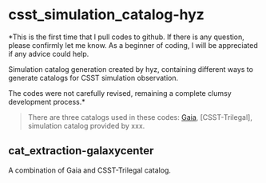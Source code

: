 # csst_simulation_catalog-hyz

*This is the first time that I pull codes to github. If there is any question, please confirmly let me know. As a beginner of coding, I will be appreciated if any advice could help.

Simulation catalog generation created by hyz, containing different ways to generate catalogs for CSST simulation observation.

The codes were not carefully revised, remaining a complete clumsy development process.*

> There are three catalogs used in these codes: [Gaia](https://gea.esac.esa.int/archive/), [CSST-Trilegal], simulation catalog provided by xxx.
## cat_extraction-galaxycenter
A combination of Gaia and CSST-Trilegal catalog.
